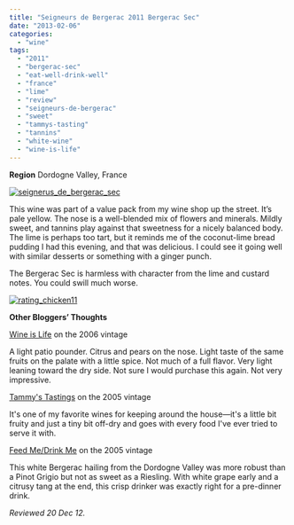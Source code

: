 ```yaml
---
title: "Seigneurs de Bergerac 2011 Bergerac Sec"
date: "2013-02-06"
categories: 
  - "wine"
tags: 
  - "2011"
  - "bergerac-sec"
  - "eat-well-drink-well"
  - "france"
  - "lime"
  - "review"
  - "seigneurs-de-bergerac"
  - "sweet"
  - "tammys-tasting"
  - "tannins"
  - "white-wine"
  - "wine-is-life"
---
```


**Region** Dordogne Valley, France

[![seignerus_de_bergerac_sec](http://s3.amazonaws.com/thegourmez-wpmedia/2013/01/seignerus_de_bergerac_sec.jpg)](http://www.thegourmez.com/2013/02/seigneurs-de-bergerac-2011-bergerac-sec/seignerus_de_bergerac_sec/)

This wine was part of a value pack from my wine shop up the street. It’s pale yellow. The nose is a well-blended mix of flowers and minerals. Mildly sweet, and tannins play against that sweetness for a nicely balanced body. The lime is perhaps too tart, but it reminds me of the coconut-lime bread pudding I had this evening, and that was delicious. I could see it going well with similar desserts or something with a ginger punch.

The Bergerac Sec is harmless with character from the lime and custard notes. You could swill much worse.

[![rating_chicken11](http://s3.amazonaws.com/thegourmez-wpmedia/2009/02/rating_chicken11.gif)](http://www.thegourmez.com/2009/02/barten-guestier-private-selection-merlot-2006/rating_chicken11/)

**Other Bloggers’ Thoughts**

[Wine is Life](http://baldwinegeek.blogspot.com/2008/05/seigneurs-de-bergerac-bergerac-sec-2006.html) on the 2006 vintage

A light patio pounder. Citrus and pears on the nose. Light taste of the same fruits on the palate with a little spice. Not much of a full flavor. Very light leaning toward the dry side. Not sure I would purchase this again. Not very impressive.

[Tammy's Tastings](http://tammystastings.blogspot.com/2006/08/light-summer-pasta.html) on the 2005 vintage

It's one of my favorite wines for keeping around the house—it's a little bit fruity and just a tiny bit off-dry and goes with every food I've ever tried to serve it with.

[Feed Me/Drink Me](http://feedmedrinkme.blogspot.com/2007/04/winos-unite-tasting-notes.html) on the 2005 vintage

This white Bergerac hailing from the Dordogne Valley was more robust than a Pinot Grigio but not as sweet as a Riesling. With white grape early and a citrusy tang at the end, this crisp drinker was exactly right for a pre-dinner drink.

_Reviewed 20 Dec 12._
